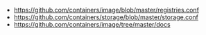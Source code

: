 * https://github.com/containers/image/blob/master/registries.conf
* https://github.com/containers/storage/blob/master/storage.conf
* https://github.com/containers/image/tree/master/docs

